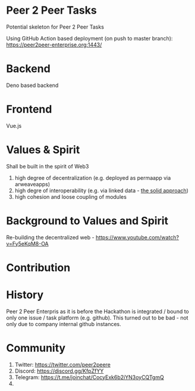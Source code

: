 # Peer 2 Peer Tasks

Potential skeleton for Peer 2 Peer Tasks

Using GitHub Action based deployment (on push to master branch):
https://peer2peer-enterprise.org:1443/ 

# Backend 
Deno based backend

# Frontend
Vue.js

# Values & Spirit
Shall be built in the spirit of Web3  
1. high degree of decentralization (e.g. deployed as permaapp via arweaveapps)  
2. high degre of interoperability (e.g. via linked data - [the solid approach](https://www.youtube.com/watch?v=Fy5eKqM8-OA))  
3. high cohesion and loose coupling of modules  

# Background to Values and Spirit
Re-building the decentralized web - https://www.youtube.com/watch?v=Fy5eKqM8-OA 
 
# Contribution

# History
Peer 2 Peer Enterpris as it is before the Hackathon is integrated / bound to only one issue / task platform (e.g. github). This turned out to be bad - not only due to company internal github instances. 


# Community
1. Twitter: https://twitter.com/peer2peere
2. Discord: https://discord.gg/KfpZfYY
3. Telegram: https://t.me/joinchat/CocyExk6b2iYN3oyCQTgmQ
4. 


